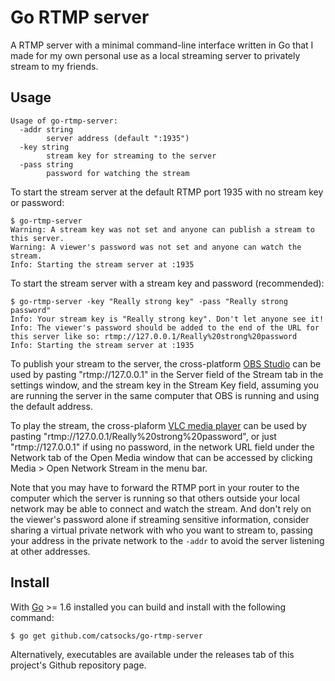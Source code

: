 # Go RTMP server

A RTMP server with a minimal command-line interface written in Go that I made for my own personal use as a local streaming server to privately stream to my friends.

## Usage

```
Usage of go-rtmp-server:
  -addr string
        server address (default ":1935")
  -key string
        stream key for streaming to the server
  -pass string
        password for watching the stream
```

To start the stream server at the default RTMP port 1935 with no stream key or password:

```
$ go-rtmp-server
Warning: A stream key was not set and anyone can publish a stream to this server.
Warning: A viewer's password was not set and anyone can watch the stream.
Info: Starting the stream server at :1935
```

To start the stream server with a stream key and password (recommended):

```
$ go-rtmp-server -key "Really strong key" -pass "Really strong password"
Info: Your stream key is "Really strong key". Don't let anyone see it!
Info: The viewer's password should be added to the end of the URL for this server like so: rtmp://127.0.0.1/Really%20strong%20password
Info: Starting the stream server at :1935
```

To publish your stream to the server, the cross-platform [OBS Studio](https://OBSproject.com) can be used by pasting "rtmp://127.0.0.1" in the Server field of the Stream tab in the settings window, and the stream key in the Stream Key field, assuming you are running the server in the same computer that OBS is running and using the default address.

To play the stream, the cross-plaform [VLC media player](https://www.videolan.org/vlc) can be used by pasting "rtmp://127.0.0.1/Really%20strong%20password", or just "rtmp://127.0.0.1" if using no password, in the network URL field under the Network tab of the Open Media window that can be accessed by clicking Media > Open Network Stream in the menu bar.

Note that you may have to forward the RTMP port in your router to the computer which the server is running so that others outside your local network may be able to connect and watch the stream. And don't rely on the viewer's password alone if streaming sensitive information, consider sharing a virtual private network with who you want to stream to, passing your address in the private network to the `-addr` to avoid the server listening at other addresses.

## Install

With [Go](https://golang.org) >= 1.6 installed you can build and install with the following command:

```$ go get github.com/catsocks/go-rtmp-server```

Alternatively, executables are available under the releases tab of this project's Github repository page.
